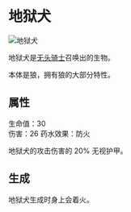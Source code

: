 # 地狱犬

![地狱犬](https://cdn.jsdelivr.net/gh/GuizhanCraft/FoxyMachines-Wiki/images/helldog.png ':size=25%')

地狱犬是[无头骑士](/Headless-Horseman)召唤出的生物。

本体是狼，拥有狼的大部分特性。

## 属性

生命值：30  
伤害：26
药水效果：防火

地狱犬的攻击伤害的 20% 无视护甲。

## 生成

地狱犬生成时身上会着火。
